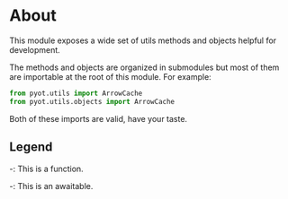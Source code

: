 # About

This module exposes a wide set of utils methods and objects helpful for development.

The methods and objects are organized in submodules but most of them are importable at the root of this module. For example:
```python
from pyot.utils import ArrowCache
from pyot.utils.objects import ArrowCache
```
Both of these imports are valid, have your taste.

## Legend

-<Badge text="function" type="error" vertical="middle"/>: This is a function.

-<Badge text="awaitable" type="error" vertical="middle"/>: This is an awaitable.
